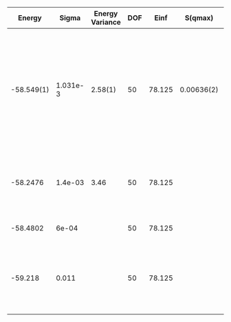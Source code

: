 | Energy     | Sigma    | Energy Variance | DOF | Einf   | S(qmax)    | qmax        | Method                                                       | Data Repository |
|------------|----------|-----------------|-----|--------|------------|-------------|--------------------------------------------------------------|-----------------|
| -58.549(1) | 1.031e-3 | 2.58(1)         | 50  | 78.125 | 0.00636(2) | (3*pi/4,pi) | mVMC with SU(2) and momentum projections (gamma point) + RBM + Lanczos, (U=8) , alpha = 8 with 1x1 RBM subspace |                 |
| -58.2476   | 1.4e-03  | 3.46            | 50  | 78.125 |            |             | VMC with uniform BCS pairing (+Jastrow and backflow)         |                 |
| -58.4802   | 6e-04    |                 | 50  | 78.125 |            |             | FN on the state above                                        |                 |
| -59.218    | 0.011    |                 | 50  | 78.125 |            |             | CP AFQMC with free-electron trial WF as constraint; no upper bound property |                 |
